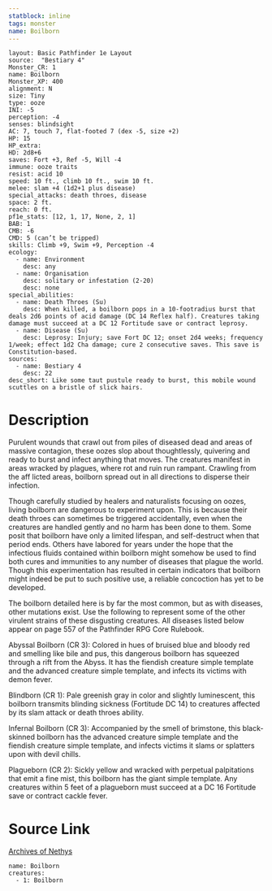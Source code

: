 ```yaml
---
statblock: inline
tags: monster
name: Boilborn
---
```

```statblock
layout: Basic Pathfinder 1e Layout
source:  "Bestiary 4"
Monster_CR: 1
name: Boilborn
Monster_XP: 400
alignment: N
size: Tiny
type: ooze
INI: -5
perception: -4
senses: blindsight
AC: 7, touch 7, flat-footed 7 (dex -5, size +2)
HP: 15
HP_extra: 
HD: 2d8+6
saves: Fort +3, Ref -5, Will -4
immune: ooze traits
resist: acid 10
speed: 10 ft., climb 10 ft., swim 10 ft.
melee: slam +4 (1d2+1 plus disease)
special_attacks: death throes, disease
space: 2 ft.
reach: 0 ft.
pf1e_stats: [12, 1, 17, None, 2, 1]
BAB: 1
CMB: -6
CMD: 5 (can’t be tripped)
skills: Climb +9, Swim +9, Perception -4
ecology:
  - name: Environment
    desc: any
  - name: Organisation
    desc: solitary or infestation (2-20)
    desc: none
special_abilities:
  - name: Death Throes (Su)
    desc: When killed, a boilborn pops in a 10-footradius burst that deals 2d6 points of acid damage (DC 14 Reflex half). Creatures taking damage must succeed at a DC 12 Fortitude save or contract leprosy.
  - name: Disease (Su)
    desc: Leprosy: Injury; save Fort DC 12; onset 2d4 weeks; frequency 1/week; effect 1d2 Cha damage; cure 2 consecutive saves. This save is Constitution-based.
sources:
  - name: Bestiary 4
    desc: 22
desc_short: Like some taut pustule ready to burst, this mobile wound scuttles on a bristle of slick hairs.
```
# Description
Purulent wounds that crawl out from piles of diseased dead and areas of massive contagion, these oozes slop about thoughtlessly, quivering and ready to burst and infect anything that moves. The creatures manifest in areas wracked by plagues, where rot and ruin run rampant. Crawling from the aff licted areas, boilborn spread out in all directions to disperse their infection.

Though carefully studied by healers and naturalists focusing on oozes, living boilborn are dangerous to experiment upon. This is because their death throes can sometimes be triggered accidentally, even when the creatures are handled gently and no harm has been done to them. Some posit that boilborn have only a limited lifespan, and self-destruct when that period ends. Others have labored for years under the hope that the infectious fluids contained within boilborn might somehow be used to find both cures and immunities to any number of diseases that plague the world. Though this experimentation has resulted in certain indicators that boilborn might indeed be put to such positive use, a reliable concoction has yet to be developed.

The boilborn detailed here is by far the most common, but as with diseases, other mutations exist. Use the following to represent some of the other virulent strains of these disgusting creatures. All diseases listed below appear on page 557 of the Pathfinder RPG Core Rulebook.

Abyssal Boilborn (CR 3): Colored in hues of bruised blue and bloody red and smelling like bile and pus, this dangerous boilborn has squeezed through a rift from the Abyss. It has the fiendish creature simple template and the advanced creature simple template, and infects its victims with demon fever.

Blindborn (CR 1): Pale greenish gray in color and slightly luminescent, this boilborn transmits blinding sickness (Fortitude DC 14) to creatures affected by its slam attack or death throes ability.

Infernal Boilborn (CR 3): Accompanied by the smell of brimstone, this black-skinned boilborn has the advanced creature simple template and the fiendish creature simple template, and infects victims it slams or splatters upon with devil chills.

Plagueborn (CR 2): Sickly yellow and wracked with perpetual palpitations that emit a fine mist, this boilborn has the giant simple template. Any creatures within 5 feet of a plagueborn must succeed at a DC 16 Fortitude save or contract cackle fever.
# Source Link
[Archives of Nethys](https://aonprd.com/MonsterDisplay.aspx?ItemName=Boilborn)
```encounter-table
name: Boilborn
creatures:
  - 1: Boilborn
```
